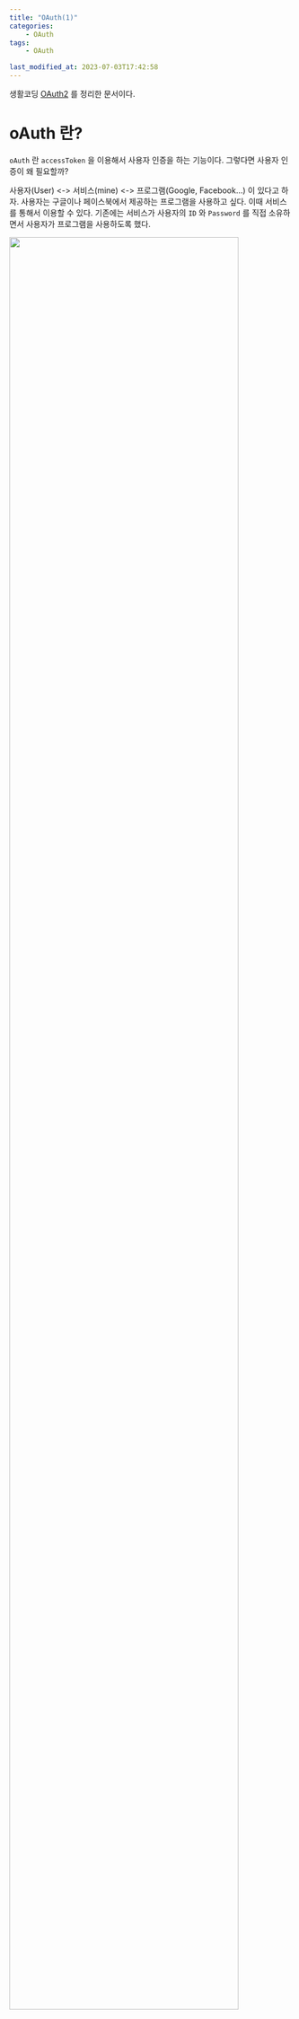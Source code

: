 ```yaml
---
title: "OAuth(1)"
categories:
    - OAuth
tags:
    - OAuth

last_modified_at: 2023-07-03T17:42:58
---
```


생활코딩 [OAuth2](https://www.youtube.com/watch?v=hm2r6LtUbk8&list=PLuHgQVnccGMA4guyznDlykFJh28_R08Q-) 를 정리한 문서이다.

# oAuth 란?

`oAuth` 란 `accessToken` 을 이용해서 사용자 인증을 하는 기능이다. 그렇다면 사용자 인증이 왜 필요할까?


사용자(User) <-> 서비스(mine) <-> 프로그램(Google, Facebook...) 이 있다고 하자. 사용자는 구글이나 페이스북에서 제공하는 프로그램을 사용하고 싶다. 이때 서비스를 통해서 이용할 수 있다. 기존에는 서비스가 사용자의 `ID` 와 `Password` 를 직접 소유하면서 사용자가 프로그램을 사용하도록 했다.

<img src="https://github.com/Gaepo-transcendance-fighters/ft_memo/assets/85930183/8eb301e0-a5cf-4f71-a6b7-d611cee8d4e4" width="90%">

위와 같이 `ID` 와 `Password` 를 직접 소유하면 쉽고 빠르게 프로그램을 사용할 수 있게 하지만, 신뢰도에 문제가 있을 수 있다.

* 서비스가 사용자의 정보를 직접가지고 있다는 것
* 프로그램이 서비스가 갖고 있는 정보를 신뢰할 수 없다는 것

이러한 부분이 있기 때문에 `oAuth` 가 탄생했다. `oAuth` 는 서비스와 프로그램이 `ID`, `Password` 가 아닌 `accessToken` 을 활용하여 보다 안전하게 사용자가 프로그램을 사용할 수 있게 하고, 정보에 대한 안전도 확보해준다.

<img src="https://github.com/Gaepo-transcendance-fighters/ft_memo/assets/85930183/8152a5c0-431b-4d00-8b4e-86d2ce477c13" width="90%">

이제 다음 강의를 더욱 잘 이해하기 위해 조금 단어를 바꿔보자.

* `사용자 -> Resource Owner`
* `서비스 -> Client`
* `프로그램 -> Resource Server`

<img src="https://github.com/Gaepo-transcendance-fighters/ft_memo/assets/85930183/b598eb02-4d1b-4968-a3a4-57b48827ba6a" width="90%">

<br>

---

# 등록



